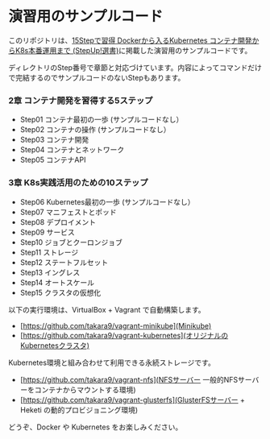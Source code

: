 # 演習用のサンプルコード

このリポジトリは、[15Stepで習得 Dockerから入るKubernetes コンテナ開発からK8s本番運用まで (StepUp!選書)](https://amzn.to/2mgCRya)に掲載した演習用のサンプルコードです。


ディレクトリのStep番号で章節と対応づけています。内容によってコマンドだけで完結するのでサンプルコードのないStepもあります。

### 2章 コンテナ開発を習得する5ステップ
* Step01 コンテナ最初の一歩 (サンプルコードなし）
* Step02 コンテナの操作 (サンプルコードなし）
* Step03 コンテナ開発
* Step04 コンテナとネットワーク
* Step05 コンテナAPI

### 3章 K8s実践活用のための10ステップ
* Step06 Kubernetes最初の一歩 (サンプルコードなし）
* Step07 マニフェストとポッド
* Step08 デプロイメント
* Step09 サービス
* Step10 ジョブとクーロンジョブ
* Step11 ストレージ
* Step12 ステートフルセット
* Step13 イングレス
* Step14 オートスケール
* Step15 クラスタの仮想化



以下の実行環境は、VirtualBox + Vagrant で自動構築します。

* [https://github.com/takara9/vagrant-minikube](Minikube)
* [https://github.com/takara9/vagrant-kubernetes](オリジナルのKubernetesクラスタ)

Kubernetes環境と組み合わせて利用できる永続ストレージです。

* [https://github.com/takara9/vagrant-nfs](NFSサーバー 一般的NFSサーバーをコンテナからマウントする環境)
* [https://github.com/takara9/vagrant-glusterfs](GlusterFSサーバー + Heketi の動的プロビジョニング環境)


どうぞ、Docker や Kubernetes をお楽しみください。





